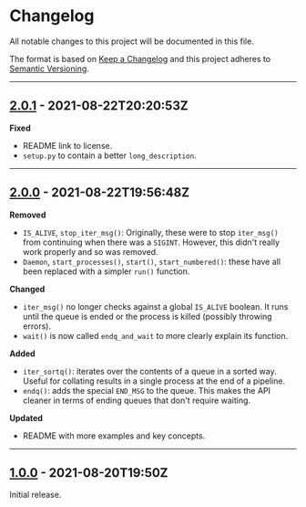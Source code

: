 # Changelog

All notable changes to this project will be documented in this file.

The format is based on [Keep a Changelog] and this project adheres to [Semantic Versioning].

[keep a changelog]: http://keepachangelog.com/en/1.0.0/
[semantic versioning]: http://semver.org/spec/v2.0.0.html

---

## [2.0.1] - 2021-08-22T20:20:53Z

[2.0.1]: https://github.com/metaist/ezq/compare/2.0.0...2.0.1

**Fixed**

- README link to license.
- `setup.py` to contain a better `long_description`.

---

## [2.0.0] - 2021-08-22T19:56:48Z

[2.0.0]: https://github.com/metaist/ezq/compare/1.0.0...2.0.0

**Removed**

- `IS_ALIVE`, `stop_iter_msg()`: Originally, these were to stop `iter_msg()` from continuing when there was a `SIGINT`. However, this didn't really work properly and so was removed.
- `Daemon`, `start_processes()`, `start()`, `start_numbered()`: these have all been replaced with a simpler `run()` function.

**Changed**

- `iter_msg()` no longer checks against a global `IS_ALIVE` boolean. It runs until the queue is ended or the process is killed (possibly throwing errors).
- `wait()` is now called `endq_and_wait` to more clearly explain its function.

**Added**

- `iter_sortq()`: iterates over the contents of a queue in a sorted way. Useful for collating results in a single process at the end of a pipeline.
- `endq()`: adds the special `END_MSG` to the queue. This makes the API cleaner in terms of ending queues that don't require waiting.

**Updated**

- README with more examples and key concepts.

---

## [1.0.0] - 2021-08-20T19:50Z

[1.0.0]: https://github.com/metaist/ezq/commits/1.0.0

Initial release.
